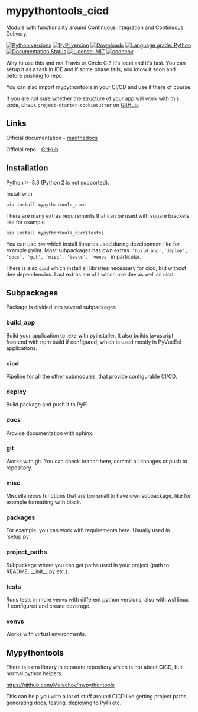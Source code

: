 # mypythontools_cicd

Module with functionality around Continuous Integration and Continuous Delivery.

[![Python versions](https://img.shields.io/pypi/pyversions/mypythontools_cicd.svg)](https://pypi.python.org/pypi/mypythontools_cicd/) [![PyPI version](https://badge.fury.io/py/mypythontools_cicd.svg)](https://badge.fury.io/py/mypythontools_cicd) [![Downloads](https://pepy.tech/badge/mypythontools_cicd)](https://pepy.tech/project/mypythontools_cicd) [![Language grade: Python](https://img.shields.io/lgtm/grade/python/g/Malachov/mypythontools_cicd.svg?logo=lgtm&logoWidth=18)](https://lgtm.com/projects/g/Malachov/mypythontools_cicd/context:python) [![Documentation Status](https://readthedocs.org/projects/mypythontools_cicd/badge/?version=latest)](https://mypythontools_cicd.readthedocs.io/en/latest/?badge=latest) [![License: MIT](https://img.shields.io/badge/License-MIT-yellow.svg)](https://opensource.org/licenses/MIT) [![codecov](https://codecov.io/gh/Malachov/mypythontools_cicd/branch/master/graph/badge.svg)](https://codecov.io/gh/Malachov/mypythontools_cicd)

Why to use this and not Travis or Circle CI? It's local and it's fast. You can setup it as a task in IDE and
if some phase fails, you know it soon and before pushing to repo.

You can also import mypythontools in your CI/CD and use it there of course.

If you are not sure whether the structure of your app will work with this code, check `project-starter-cookiecutter` on [GitHub](https://github.com/Malachov/project-starter-cookiecutter).

## Links

Official documentation - [readthedocs](https://mypythontools_cicd.readthedocs.io/)

Official repo - [GitHub](https://github.com/Malachov/mypythontools_cicd)


## Installation

Python >=3.6 (Python 2 is not supported).

Install with

```console
pip install mypythontools_cicd
```

There are many extras requirements that can be used with square brackets like for example

```console
pip install mypythontools_cicd[tests]
```

You can use `dev` which install libraries used during development like for example pylint. Most subpackages
has own extras. `'build_app','deploy', 'docs', 'git', 'misc', 'tests', 'venvs'` in particular.

There is also `cicd` which install all libraries necessary for cicd, but without dev dependencies. Last
extras are `all` which use dev as well as cicd.

## Subpackages
Package is divided into several subpackages

### build_app
Build your application to .exe with pyinstaller. It also builds javascript frontend with npm build if configured, which is used mostly in PyVueEel applications.

### cicd
Pipeline for all the other submodules, that provide configurable CI/CD.

### deploy
Build package and push it to PyPi.

### docs
Provide documentation with sphinx.

### git
Works with git. You can check branch here, commit all changes or push to repository.

### misc
Miscellaneous functions that are too small to have own subpackage, like for example formatting with black.

### packages
For example, you can work with requirements here. Usually used in 'setup.py'.

### project_paths
Subpackage where you can get paths used in your project (path to README,  \_\_init__.py etc.).

### tests
Runs tests in more venvs with different python versions, also with wsl linux if configured and create coverage.

### venvs
Works with virtual environments.

## Mypythontools

There is extra library in separate repository which is not about CICD, but normal python helpers.

https://github.com/Malachov/mypythontools

This can help you with a lot of stuff around CICD like getting project paths, generating docs, testing,
deploying to PyPi etc.